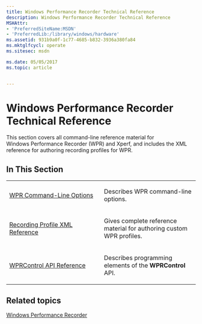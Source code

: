 ```yaml
---
title: Windows Performance Recorder Technical Reference
description: Windows Performance Recorder Technical Reference
MSHAttr:
- 'PreferredSiteName:MSDN'
- 'PreferredLib:/library/windows/hardware'
ms.assetid: 931b9a0f-1c77-4685-b832-3936a380fa84
ms.mktglfcycl: operate
ms.sitesec: msdn

ms.date: 05/05/2017
ms.topic: article


---
```


# Windows Performance Recorder Technical Reference


This section covers all command-line reference material for Windows Performance Recorder (WPR) and Xperf, and includes the XML reference for authoring recording profiles for WPR.

## In This Section


<table>
<colgroup>
<col width="50%" />
<col width="50%" />
</colgroup>
<tbody>
<tr class="odd">
<td><p><a href="wpr-command-line-options.md" data-raw-source="[WPR Command-Line Options](wpr-command-line-options.md)">WPR Command-Line Options</a></p></td>
<td><p>Describes WPR command-line options.</p></td>
</tr>
<tr class="even">
<td><p><a href="recording-profile-xml-reference.md" data-raw-source="[Recording Profile XML Reference](recording-profile-xml-reference.md)">Recording Profile XML Reference</a></p></td>
<td><p>Gives complete reference material for authoring custom WPR profiles.</p></td>
</tr>
<tr class="odd">
<td><p><a href="wprcontrol-api-reference.md" data-raw-source="[WPRControl API Reference](wprcontrol-api-reference.md)">WPRControl API Reference</a></p></td>
<td><p>Describes programming elements of the <strong>WPRControl</strong> API.</p></td>
</tr>
</tbody>
</table>

 

## Related topics


[Windows Performance Recorder](windows-performance-recorder.md)

 

 







